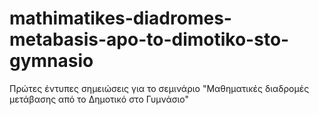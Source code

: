 # mathimatikes-diadromes-metabasis-apo-to-dimotiko-sto-gymnasio
Πρώτες έντυπες σημειώσεις για το σεμινάριο "Μαθηματικές διαδρομές μετάβασης από το Δημοτικό στο Γυμνάσιο"
